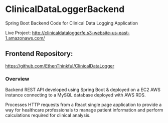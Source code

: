 # ClinicalDataLoggerBackend
Spring Boot Backend Code for Clinical Data Logging Application

Live Project: http://clinicaldataloggerfe.s3-website-us-east-1.amazonaws.com/
## Frontend Repository: <br/>
https://github.com/EthenThinkful/ClinicalDataLogger

### Overview
Backend REST API developed using Spring Boot & deployed on a EC2 AWS instance connecting to a MySQL database deployed with AWS RDS.

Processes HTTP requests from a React single page application to provide a way for healthcare professionals to manage patient information and perform calculations required for clinical analysis.
